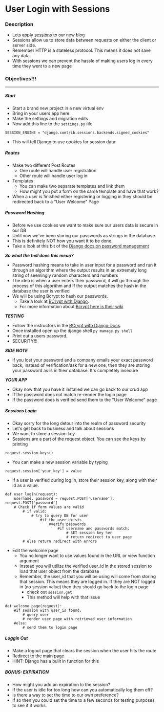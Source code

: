 # User Login with Sessions

### Description

* Lets apply [sessions](https://docs.djangoproject.com/en/1.8/topics/http/sessions/) to our new blog
* Sessions allow us to store data between requests on either the client or server side. 
* Remember HTTP is a stateless protocol. This means it does not save any data
* With sessions we can prevent the hassle of making users log in every time they went to a new page

### Objectives!!!

---

##### Start

* Start a brand new project in a new virtual env
* Bring in your users app here
* Make the settings and migration edits
* Now add this line to the `settings.py` file 

```
SESSION_ENGINE = "django.contrib.sessions.backends.signed_cookies"
```
* This will tell Django to use cookies for session data:

##### Routes

* Make two different Post Routes
	* One route will handle user registration
	* Other route will handle user log in
* Templates
	* You can make two separate templates and link them
	* How might you put a form on the same template and have that work? 
* When a user is finished either registering or logging in they should be redirected back to a "User Welcome" Page

##### Password Hashing

* Before we use cookies we want to make sure our users data is secure in our DB
* Until now we've been storing our passwords as strings in the database.
* This is definitely NOT how you want it to be done.
* Take a look at this bit of the [Django docs on password management](https://docs.djangoproject.com/en/1.8/topics/auth/passwords/#module-django.contrib.auth.hashers)

***So what the hell does this mean?***

* Password hashing means to take in user input for a password and run it through an algorithm where the output results in an extremely long string of seemingly random characters and numbers
* The idea is when a user enters their password, it will go through the process of this algorithm and if the output matches the hash in the database the user is verified
* We will be using Bcrypt to hash our passwords. 
	* Take a look at [BCrypt with Django](https://docs.djangoproject.com/en/1.8/topics/auth/passwords/#using-bcrypt-with-django). 
	* For more information about [Bcrypt here is their wiki](https://en.wikipedia.org/wiki/Bcrypt) 	

***TESTING***

* Follow the instructors in the [BCrypt with Django Docs](https://docs.djangoproject.com/en/1.8/topics/auth/passwords/#using-bcrypt-with-django). 
* Once installed open up the django shell `py manage.py shell`
* Print out a users password. 
* SECURITY!!!

***SIDE NOTE***

* If you lost your password and a company emails your exact password back, instead of verification/ask for a new one, then they are storing your password as is in their database. It's completely insecure

***YOUR APP***

* Okay now that you have it installed we can go back to our crud app
* If the password does not match re-render the login page
* If the password does is verified send them to the "User Welcome" page


##### Sessions Login

* Okay sorry for the long detour into the realm of password security
* Let's get back to business and talk about sessions
* We want to store a session key.
* Sessions are a part of the request object. You can see the keys by printing 

```
request.session.keys()
```
* You can make a new session variable by typing

```
request.session['your_key'] = value
```
* If a user is verified during log in, store their session key, along with their id as a value.

```
def user_login(request):
    username, password = request.POST['username'], request.POST['password']
    # Check if form values are valid
        # if valid:
            # try to query DB for user
                #if the user exists
                    #verify passwords
                        #if username and passwords match:
                            # SET session key her
                            # return redirect to user page
        # else return redirect with errors
```
* Edit the welcome page
	* You no longer want to use values found in the URL or view function argument
	* Instead you will utilize the verified user_id in the stored session to load that user object from the database
	* Remember, the user_id that you will be using will come from storing that session. This means they are logged in. If they are NOT logged in (no session value) then they should go back to the login page
		* check out `session.get` 
		* This method will help with that issue 

```
def welcome_page(request):
    #if session with user_is found;
        # query user
        # render user page with retrieved user information
    #else:
        # send them to login page
```

##### Loggin Out

* Make a logout page that clears the session when the user hits the route
* Redirect to the main page
* HINT: Django has a built in function for this

##### BONUS: EXPIRATION

* How might you add an expiration to the session? 
* If the user is idle for too long how can you automatically log them off?
* Is there a way to set the time to our own preference?
* If so then you could set the time to a few seconds for testing purposes to see if it works.
